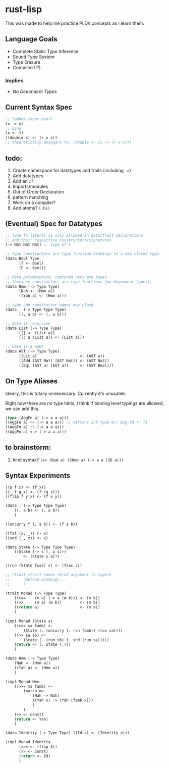# rust-lisp

This was made to help me practice PLD/I concepts as I learn them.

## Language Goals

- Complete Static Type Inference
- Sound Type System
- Type Erasure
- Compiled (!?)

### Implies
- _No Dependent Types_

## Current Syntax Spec

``` lisp
;; lambda (expr expr)
(x -> x)
;; bind
(x <- 3)
((double x) <- (+ x x)) 
;; theoretically desugars to: (double <- (x -> (+ x x)))
```

## todo:
1. Create namespace for datatypes and traits (including `->`)
1. Add datatypes
1. Add an `if`
1. Imports/modules
1. Out of Order Declaration
1. pattern matching
1. Work on a compiler?
1. Add atoms? `(:hi)`


## (Eventual) Spec for Datatypes
``` lisp
;; type fn literal is only allowed in data/trait declarations 
;; and their respective constructors/signatures
(-> Nat Nat Nat) ;; type of +

;; type constructors are type function bindings to a new closed type
(data Bool Type
      (T <- Bool)
      (F <- Bool))

;; data polymorphism, captured vars are types 
;; (because constructors are type functions (no dependent types))
(data Hmm (-> Type Type)
      (Nah <- (Hmm a))
      ((Yah a) <- (Hmm a)))

;; type and constructor names may clash
(data , (-> Type Type Type)
      ((, a b) <- (, a b)))

;; data is recursive
(data List (-> Type Type)
      ([] <- (List a))
      ((: a (List a)) <- (List a)))

;; data is a GADT
(data AST (-> Type Type)
      ((Lit a)                   <- (AST a))
      ((Add (AST Nat) (AST Nat)) <- (AST Nat))
      ((Eql (AST a) (AST a))     <- (AST Bool)))
```


## On Type Aliases
Ideally, this is totally unnecessary. Currently it's unusable.

Right now there are no type hints. I think if binding level typings are allowed, we can add this.
``` lisp
(type (AggFn a) (-> a a a)))
((AggFn a) <~ (-> a a a))) ;; mirrors inf type err msg T0 !~ T1
((AggFn a) :: (-> a a a)))
((AggFn a) <-> (-> a a a)))
```

## to brainstorm: 
1. kind syntax? `(=> (Num a) (Show a) (-> a a (IO a)))`

## Syntax Experiments
``` lisp
(($ f x) <- (f x))
((. f g x) <- (f (g x)))
((flip f y x) <- (f x y))

(data , (-> Type Type Type)
    ((, a b) <- (, a b))
    )    

((uncurry f (, a b)) <- (f a b))

((fst (x, _)) <- x)
((snd (_, x)) <- x)

(data State (-> Type Type Type)
    ((State (-> s (, a s)))
        <- (State s a)))

((run (State fsas) s) <- (fsas s))

;; (trait <trait name> <kind argument (a type)>
;;      <method binding>...
;;      )

(trait Monad (-> Type Type)
    ((>>=    (m a) (-> a (m b))) <- (m b))
    ((>>     (m a) (m b))        <- (m b))
    ((return a)                  <- (m a))
    )

(impl Monad (State s)
    ((>>= sa famb) <- 
        (State (. (uncurry (. run famb)) (run sa))))
    ((>> sa sb) <-
        (State (. (run sb) (. snd (run sa)))))
    (return <- (. State (,)))
    )

(data Hmm (-> Type Type)
    (Nah <- (Hmm a))
    ((Yah a) <- (Hmm a))
    )

(impl Monad Hmm
    ((>>= ma famb) <- 
        (match ma 
            (Nah -> Nah) 
            ((Yah x) -> (Yah (famb x)))
            )
        )
    (>> <- const)
    (return <- Yah)
    )

(data Identity (-> Type Type) ((Id a) <- (Identity a)))

(impl Monad Identity 
      (>>= <- (flip $))
      (>> <- const)
      (return <- Id)
      )
```